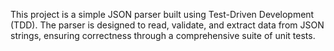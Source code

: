 This project is a simple JSON parser built using Test-Driven Development (TDD). The parser is designed to read, validate, and extract data from JSON strings, ensuring correctness through a comprehensive suite of unit tests.

